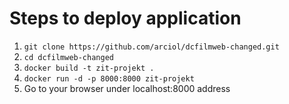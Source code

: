 # Steps to deploy application
1. ```git clone https://github.com/arciol/dcfilmweb-changed.git```
2. ```cd dcfilmweb-changed```
3. ```docker build -t zit-projekt .```
4. ```docker run -d -p 8000:8000 zit-projekt```
5. Go to your browser under localhost:8000 address
